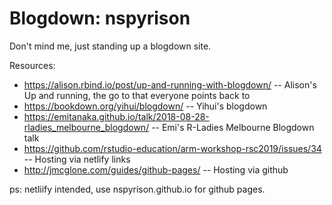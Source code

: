 # Blogdown: nspyrison
Don't mind me, just standing up a blogdown site. 

Resources:
* https://alison.rbind.io/post/up-and-running-with-blogdown/ -- Alison's Up and running, the go to that everyone points back to
* https://bookdown.org/yihui/blogdown/ -- Yihui's blogdown
* https://emitanaka.github.io/talk/2018-08-28-rladies_melbourne_blogdown/ -- Emi's R-Ladies Melbourne Blogdown talk
* https://github.com/rstudio-education/arm-workshop-rsc2019/issues/34 -- Hosting via netlify links
* http://jmcglone.com/guides/github-pages/ -- Hosting via github


ps: netliify intended, use nspyrison.github.io for github pages.
